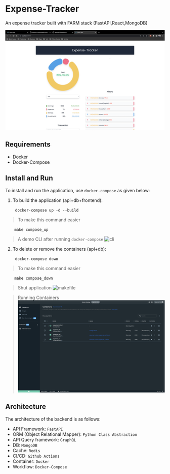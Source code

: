 # Expense-Tracker
An expense tracker built with FARM stack (FastAPI,React,MongoDB)

![frontend](media/frontend.png)

## Requirements
- Docker
- Docker-Compose

## Install and Run
To install and run the application, use `docker-compose` as given below:

1. To build the application (api+db+frontend):

        docker-compose up -d --build

> To make this command easier

        make compose_up

> A demo CLI after running `docker-compose`
![cli](media/cli.png)

2. To delete or remove the containers (api+db):

        docker-compose down

> To make this command easier

        make compose_down

> Shut application
![makefile](media/makefile.png)


> Running Containers
![docker](media/docker.png)


## Architecture
The architecture of the backend is as follows:

- API Framework: `FastAPI`
- ORM (Object Relational Mapper): `Python Class Abstraction`
- API Query framework: `GraphQL`
- DB: `MongoDB`
- Cache: `Redis`
- CI/CD: `Github Actions`
- Container: `Docker`
- Workflow: `Docker-Compose`
